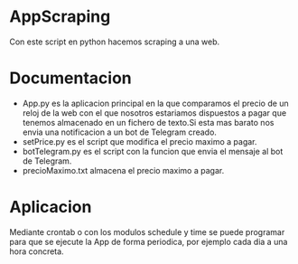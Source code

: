 # AppScraping
Con este script en python hacemos scraping a una web.
# Documentacion
- App.py es la aplicacion principal en la que comparamos el precio de un reloj de la web con el que nosotros estariamos dispuestos a pagar que tenemos almacenado en un fichero de texto.Si esta mas barato nos envia una notificacion a un bot de Telegram creado.
- setPrice.py es el script que modifica el precio maximo a pagar.
- botTelegram.py es el script con la funcion que envia el mensaje al bot de Telegram.
- precioMaximo.txt almacena el precio maximo a pagar.
# Aplicacion
Mediante crontab o con los modulos schedule y time se puede programar para que se ejecute la App de forma periodica, por ejemplo cada dia a una hora concreta.


